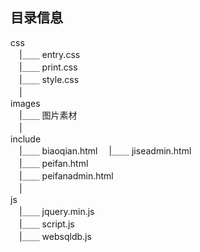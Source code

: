 ## 目录信息

css  
　|＿＿ entry.css  
　|＿＿ print.css  
　|＿＿ style.css    
　|    
images     
　|＿＿ 图片素材     
　|    
include    
　|＿＿ biaoqian.html 
　|＿＿ jiseadmin.html  
　|＿＿ peifan.html  
　|＿＿ peifanadmin.html    
　|    
js    
　|＿＿ jquery.min.js  
　|＿＿ script.js  
　|＿＿ websqldb.js
